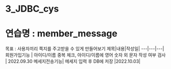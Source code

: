 # 3_JDBC_cys
# 연습명 : member_message
목표 : 사용자끼리 쪽지를 주고받을 수 있게 만들어보기 
제목|내용|작성일|
---|---|---|
회원가입기능 | 아이디/이름 중복 체크, 아이디/이름에 영어 숫자 외 문자 작성 여부 검사 | 2022.09.30
메세지전송기능| 메세지 입력 후 DB에 저장 |2022.10.03|
